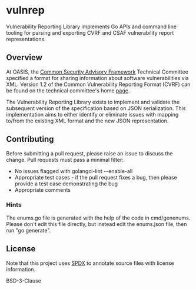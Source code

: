 # vulnrep

Vulnerability Reporting Library implements Go APIs and command line tooling for
parsing and exporting CVRF and CSAF vulnerability report representations.

## Overview

At OASIS, the
[Common Security Advisory Framework](https://www.oasis-open.org/committees/tc_home.php?wg_abbrev=csaf)
Technical Committee specified a format for sharing information about software
vulnerabilities via XML. Version 1.2 of the Common Vulnerability Reporting
Format (CVRF) can be found on the technical committee's home
[page](https://www.oasis-open.org/committees/tc_home.php?wg_abbrev=csaf#technical).

The Vulnerability Reporting Library exists to implement and validate the
subsequent version of the specification based on JSON serialization. This
implementation aims to either identify or eliminate issues with mapping to/from
the existing XML format and the new JSON representation.

## Contributing

Before submitting a pull request, please raise an issue to discuss the change.
Pull requests must pass a minimal filter:

* No issues flagged with golangci-lint --enable-all
* Appropriate test cases - if the pull request fixes a bug, then please provide
  a test case demonstrating the bug
* Appropriate comments

### Hints

The enums.go file is generated with the help of the code in cmd/genenums.
Please don't edit this file directly, but instead edit the enums.json file,
then run "go generate".

## License

Note that this project uses [SPDX](https://spdx.org) to annotate source files
with license information.

BSD-3-Clause
